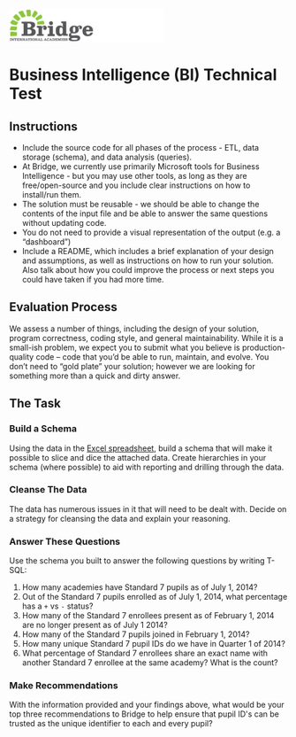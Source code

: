 ![Bridge International Academies Logo](Banner%20Logo%20280x60.png)

# Business Intelligence (BI) Technical Test

## Instructions

* Include the source code for all phases of the process - ETL, data storage (schema), and data analysis (queries).
* At Bridge, we currently use primarily Microsoft tools for Business Intelligence - but you may use other tools, as long as they are free/open-source and you include clear instructions on how to install/run them.
* The solution must be reusable - we should be able to change the contents of the input file and be able to answer the same questions without updating code.
* You do not need to provide a visual representation of the output (e.g. a “dashboard”)
* Include a README, which includes a brief explanation of your design and assumptions, as well as instructions on how to run your solution. Also talk about how you could improve the process or next steps you could have taken if you had more time.

## Evaluation Process
We assess a number of things, including the design of your solution, program correctness, coding style, and general maintainability. While it is a small-ish problem, we expect you to submit what you believe is production-quality code – code that you’d be able to run, maintain, and evolve. You don’t need to “gold plate” your solution; however we are looking for something more than a quick and dirty answer.

## The Task

### Build a Schema

Using the data in the [Excel spreadsheet](Data.xlsx), build a schema that will make it possible to slice and dice the attached data. Create hierarchies in your schema (where possible) to aid with reporting and drilling through the data.

### Cleanse The Data

The data has numerous issues in it that will need to be dealt with. Decide on a strategy for cleansing the data and explain your reasoning.

### Answer These Questions

Use the schema you built to answer the following questions by writing T-SQL:

1. How many academies have Standard 7 pupils as of July 1, 2014?
2. Out of the Standard 7 pupils enrolled as of July 1, 2014, what percentage has a `+` vs `-` status?
3. How many of the Standard 7 enrollees present as of February 1, 2014 are no longer present as of July 1 2014?
4. How many of the Standard 7 pupils joined in February 1, 2014?
5. How many unique Standard 7 pupil IDs do we have in Quarter 1 of 2014?
6. What percentage of Standard 7 enrollees share an exact name with another Standard 7 enrollee at the same academy? What is the count?

### Make Recommendations

With the information provided and your findings above, what would be your top three recommendations to Bridge to help ensure that pupil ID's can be trusted as the unique identifier to each and every pupil?
